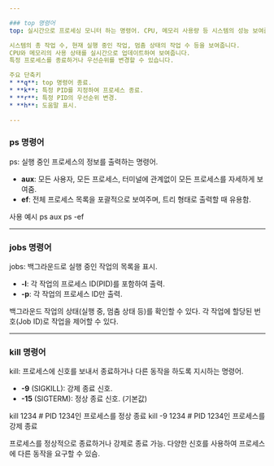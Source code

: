 ```yaml
---

### top 명령어
top: 실시간으로 프로세싱 모니터 하는 명령어. CPU, 메모리 사용량 등 시스템의 성능 보여줌.

시스템의 총 작업 수, 현재 실행 중인 작업, 멈춤 상태의 작업 수 등을 보여줍니다.
CPU와 메모리의 사용 상태를 실시간으로 업데이트하여 보여줍니다.
특정 프로세스를 종료하거나 우선순위를 변경할 수 있습니다.

주요 단축키
* **q**: top 명령어 종료.
* **k**: 특정 PID를 지정하여 프로세스 종료.
* **r**: 특정 PID의 우선순위 변경.
* **h**: 도움말 표시.

---
```


### ps 명령어
ps: 실행 중인 프로세스의 정보를 출력하는 명령어.

* **aux**: 모든 사용자, 모든 프로세스, 터미널에 관계없이 모든 프로세스를 자세하게 보여줌.
* **ef**: 전체 프로세스 목록을 포괄적으로 보여주며, 트리 형태로 출력할 때 유용함.

사용 예시
ps aux
ps -ef

---

### jobs 명령어
jobs: 백그라운드로 실행 중인 작업의 목록을 표시.

* **-l**: 각 작업의 프로세스 ID(PID)를 포함하여 출력.
* **-p**: 각 작업의 프로세스 ID만 출력.

백그라운드 작업의 상태(실행 중, 멈춤 상태 등)를 확인할 수 있다.
각 작업에 할당된 번호(Job ID)로 작업을 제어할 수 있다.

---

### kill 명령어
kill: 프로세스에 신호를 보내서 종료하거나 다른 동작을 하도록 지시하는 명령어.

* **-9** (SIGKILL): 강제 종료 신호.
* **-15** (SIGTERM): 정상 종료 신호. (기본값)

kill 1234  # PID 1234인 프로세스를 정상 종료
kill -9 1234  # PID 1234인 프로세스를 강제 종료

프로세스를 정상적으로 종료하거나 강제로 종료 가능.
다양한 신호를 사용하여 프로세스에 다른 동작을 요구할 수 있슴.
